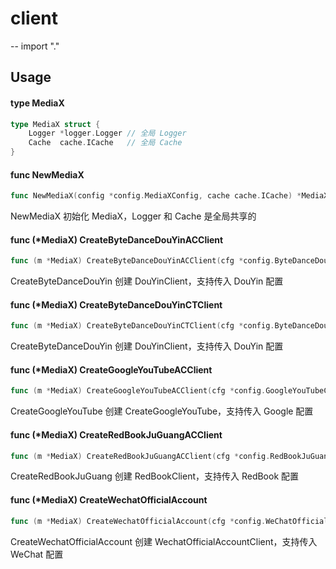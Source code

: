 # client
--
    import "."


## Usage

#### type MediaX

```go
type MediaX struct {
	Logger *logger.Logger // 全局 Logger
	Cache  cache.ICache   // 全局 Cache
}
```


#### func  NewMediaX

```go
func NewMediaX(config *config.MediaXConfig, cache cache.ICache) *MediaX
```
NewMediaX 初始化 MediaX，Logger 和 Cache 是全局共享的

#### func (*MediaX) CreateByteDanceDouYinACClient

```go
func (m *MediaX) CreateByteDanceDouYinACClient(cfg *config.ByteDanceDouYinConfig) (*accessTokenClient.ByteDanceDouYinACClient, error)
```
CreateByteDanceDouYin 创建 DouYinClient，支持传入 DouYin 配置

#### func (*MediaX) CreateByteDanceDouYinCTClient

```go
func (m *MediaX) CreateByteDanceDouYinCTClient(cfg *config.ByteDanceDouYinConfig) (*clientTokenClient.ByteDanceDouYinCTClient, error)
```
CreateByteDanceDouYin 创建 DouYinClient，支持传入 DouYin 配置

#### func (*MediaX) CreateGoogleYouTubeACClient

```go
func (m *MediaX) CreateGoogleYouTubeACClient(cfg *config.GoogleYouTubeConfig) (*accessTokenClient3.GoogleYouTubeACClient, error)
```
CreateGoogleYouTube 创建 CreateGoogleYouTube，支持传入 Google 配置

#### func (*MediaX) CreateRedBookJuGuangACClient

```go
func (m *MediaX) CreateRedBookJuGuangACClient(cfg *config.RedBookJuGuangConfig) (*accessTokenClient2.RedBookJuGuangACClient, error)
```
CreateRedBookJuGuang 创建 RedBookClient，支持传入 RedBook 配置

#### func (*MediaX) CreateWechatOfficialAccount

```go
func (m *MediaX) CreateWechatOfficialAccount(cfg *config.WeChatOfficialAccountConfig) (*officialAccount.WeChatOfficialAccountCTClient, error)
```
CreateWechatOfficialAccount 创建 WechatOfficialAccountClient，支持传入 WeChat 配置
